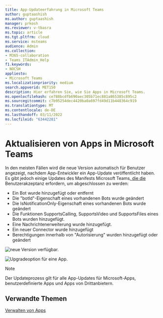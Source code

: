 ```yaml
---
title: App-Updateerfahrung in Microsoft Teams
author: guptaashish
ms.author: guptaashish
manager: prkosh
ms.reviewer: v-tbasra
ms.topic: article
ms.tgt.pltfrm: cloud
ms.service: msteams
audience: Admin
ms.collection:
- M365-collaboration
- Teams_ITAdmin_Help
f1.keywords:
- NOCSH
appliesto:
- Microsoft Teams
ms.localizationpriority: medium
search.appverid: MET150
description: Hier erfahren Sie, wie Sie Apps in Microsoft Teams.
ms.openlocfilehash: ce788bcdfb690aec305b71ec881a865385c895c2
ms.sourcegitcommit: c7b95254dec4420ba0a697fd49d11b448364c919
ms.translationtype: MT
ms.contentlocale: de-DE
ms.lasthandoff: 03/11/2022
ms.locfileid: "63442281"
---
```

# <a name="update-apps-in-microsoft-teams"></a>Aktualisieren von Apps in Microsoft Teams

In den meisten Fällen wird die neue Version automatisch für Benutzer angezeigt, nachdem App-Entwickler ein App-Update veröffentlicht haben. Es gibt jedoch einige Updates des Manifests Microsoft Teams[, die die](/microsoftteams/platform/resources/schema/manifest-schema) Benutzerakzeptanz erfordern, um abgeschlossen zu werden:

* Ein Bot wurde hinzugefügt oder entfernt
* Die "botId"-Eigenschaft eines vorhandenen Bots wurde geändert
* Die IsNotificationOnly-Eigenschaft eines vorhandenen Bots wurde geändert
* Die Funktionen SupportsCalling, SupportsVideo und SupportsFiles eines Bots wurden hinzugefügt.
* Eine Nachrichtenerweiterung wurde hinzugefügt.
* Ein neuer Connector wurde hinzugefügt
* Berechtigungen innerhalb von "Autorisierung" wurden hinzugefügt oder geändert

![neue Version verfügbar.](media/manage-your-custom-apps-update1.png)

![Upgradeoption für eine App.](media/manage-your-custom-apps-update2.png)

> [!NOTE]
> Der Updateprozess gilt für alle App-Updates für Microsoft-Apps, benutzerdefinierte Apps und Apps von Drittanbietern.

## <a name="related-topics"></a>Verwandte Themen

[Verwalten von Apps](manage-apps.md)
